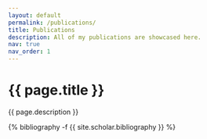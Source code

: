 ```yaml
---
layout: default
permalink: /publications/
title: Publications
description: All of my publications are showcased here.
nav: true
nav_order: 1
---
```

<h1 class="post-title">{{ page.title }}</h1>
<p class="post-description">{{ page.description }}<br>
<!-- <hr> -->
<!-- _pages/publications.md -->
<div class="publications">

{% bibliography -f {{ site.scholar.bibliography }} %}

</div>
